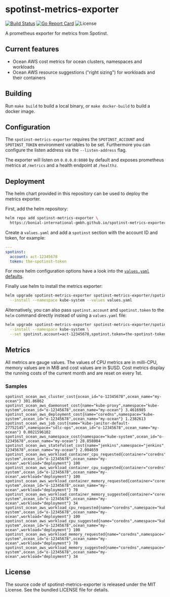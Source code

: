 # spotinst-metrics-exporter

[![Build Status](https://github.com/Bonial-International-GmbH/spotinst-metrics-exporter/actions/workflows/ci.yml/badge.svg)](https://github.com/Bonial-International-GmbH/spotinst-metrics-exporter/actions/workflows/ci.yml)
[![Go Report Card](https://goreportcard.com/badge/github.com/Bonial-International-GmbH/spotinst-metrics-exporter)](https://goreportcard.com/report/github.com/Bonial-International-GmbH/spotinst-metrics-exporter)
![License](https://img.shields.io/github/license/Bonial-International-GmbH/spotinst-metrics-exporter)

A prometheus exporter for metrics from Spotinst.

## Current features

- Ocean AWS cost metrics for ocean clusters, namespaces and workloads
- Ocean AWS resource suggestions ("right sizing") for workloads and their containers

## Building

Run `make build` to build a local binary, or `make docker-build` to build a docker image.

## Configuration

The `spotinst-metrics-exporter` requires the `SPOTINST_ACCOUNT` and
`SPOTINST_TOKEN` environment variables to be set. Furthermore you can configure
the listen address via the `--listen-address` flag.

The exporter will listen on `0.0.0.0:8080` by default and exposes prometheus
metrics at `/metrics` and a health endpoint at `/healthz`.

## Deployment

The helm chart provided in this repository can be used to deploy the metrics exporter.

First, add the helm repository:

```sh
helm repo add spotinst-metrics-exporter \
  https://bonial-international-gmbh.github.io/spotinst-metrics-exporter
```

Create a `values.yaml` and add a `spotinst` section with the account ID and
token, for example:

```yaml
---
spotinst:
  account: act-12345678
  token: the-spotinst-token
```

For more helm configuration options have a look into the [`values.yaml`
defaults](https://github.com/Bonial-International-GmbH/spotinst-metrics-exporter/blob/main/charts/spotinst-metrics-exporter/values.yaml).

Finally use helm to install the metrics exporter:

```sh
helm upgrade spotinst-metrics-exporter spotinst-metrics-exporter/spotinst-metrics-exporter \
  --install --namespace kube-system --values values.yaml
```

Alternatively, you can also pass `spotinst.account` and `spotinst.token` to the
`helm` command directly instead of using a `values.yaml` file:

```sh
helm upgrade spotinst-metrics-exporter spotinst-metrics-exporter/spotinst-metrics-exporter \
  --install --namespace kube-system \
  --set spotinst.account=act-12345678,spotinst.token=the-spotinst-token
```

## Metrics

All metrics are gauge values. The values of CPU metrics are in milli-CPU,
memory values are in MiB and cost values are in $USD. Cost metrics display the
running costs of the current month and are reset on every 1st.

### Samples

```
spotinst_ocean_aws_cluster_cost{ocean_id="o-12345678",ocean_name="my-ocean"} 301.86862
spotinst_ocean_aws_daemonset_cost{name="kube-proxy",namespace="kube-system",ocean_id="o-12345678",ocean_name="my-ocean"} 3.4616985
spotinst_ocean_aws_deployment_cost{name="coredns",namespace="kube-system",ocean_id="o-12345678",ocean_name="my-ocean"} 1.2382613
spotinst_ocean_aws_job_cost{name="kube-janitor-default-27752145",namespace="sdlc-ops",ocean_id="o-12345678",ocean_name="my-ocean"} 0.0021596102
spotinst_ocean_aws_namespace_cost{namespace="kube-system",ocean_id="o-12345678",ocean_name="my-ocean"} 28.858004
spotinst_ocean_aws_statefulset_cost{name="jenkins",namespace="jenkins",ocean_id="o-12345678",ocean_name="my-ocean"} 2.004659
spotinst_ocean_aws_workload_container_cpu_requested{container="coredns",name="coredns",namespace="kube-system",ocean_id="o-12345678",ocean_name="my-ocean",workload="deployment"} 100
spotinst_ocean_aws_workload_container_cpu_suggested{container="coredns",name="coredns",namespace="kube-system",ocean_id="o-12345678",ocean_name="my-ocean",workload="deployment"} 100
spotinst_ocean_aws_workload_container_memory_requested{container="coredns",name="coredns",namespace="kube-system",ocean_id="o-12345678",ocean_name="my-ocean",workload="deployment"} 70
spotinst_ocean_aws_workload_container_memory_suggested{container="coredns",name="coredns",namespace="kube-system",ocean_id="o-12345678",ocean_name="my-ocean",workload="deployment"} 34
spotinst_ocean_aws_workload_cpu_requested{name="coredns",namespace="kube-system",ocean_id="o-12345678",ocean_name="my-ocean",workload="deployment"} 100
spotinst_ocean_aws_workload_cpu_suggested{name="coredns",namespace="kube-system",ocean_id="o-12345678",ocean_name="my-ocean",workload="deployment"} 100
spotinst_ocean_aws_workload_memory_requested{name="coredns",namespace="kube-system",ocean_id="o-12345678",ocean_name="my-ocean",workload="deployment"} 70
spotinst_ocean_aws_workload_memory_suggested{name="coredns",namespace="kube-system",ocean_id="o-12345678",ocean_name="my-ocean",workload="deployment"} 34
```

## License

The source code of spotinst-metrics-exporter is released under the MIT License.
See the bundled LICENSE file for details.
